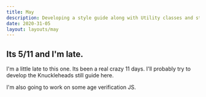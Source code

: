 ```yaml
---
title: May
description: Developing a style guide along with Utility classes and styles for rapid development
date: 2020-31-05
layout: layouts/may
---
```


## Its 5/11 and I'm late.

I'm a little late to this one. Its been a real crazy 11 days. I'll probably try to develop the Knuckleheads still guide here.

I'm also going to work on some age verification JS.
